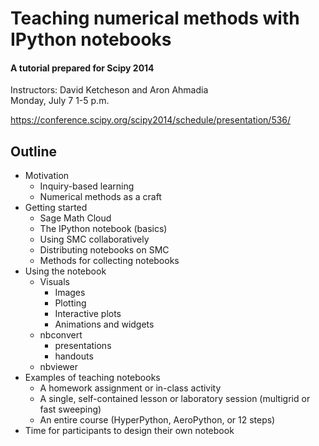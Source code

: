 # Teaching numerical methods with IPython notebooks

#### A tutorial prepared for Scipy 2014

Instructors: David Ketcheson and Aron Ahmadia  
Monday, July 7 1-5 p.m.

https://conference.scipy.org/scipy2014/schedule/presentation/536/

## Outline

- Motivation
  - Inquiry-based learning
  - Numerical methods as a craft
- Getting started
  - Sage Math Cloud
  - The IPython notebook (basics)
  - Using SMC collaboratively
  - Distributing notebooks on SMC
  - Methods for collecting notebooks
- Using the notebook
  - Visuals
    - Images
    - Plotting
    - Interactive plots
    - Animations and widgets
  - nbconvert
    - presentations
    - handouts
  - nbviewer
- Examples of teaching notebooks
  - A homework assignment or in-class activity
  - A single, self-contained lesson or laboratory session (multigrid or fast sweeping)
  - An entire course (HyperPython, AeroPython, or 12 steps)
- Time for participants to design their own notebook
